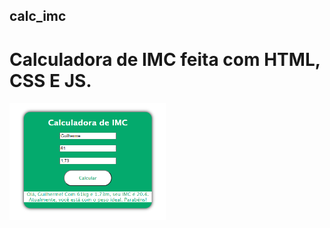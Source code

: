 ## calc_imc

# Calculadora de IMC feita com HTML, CSS E JS.

<a href="https://gabarcelos.github.io/calc-imc/"><img src=".\imc.png" width="250px"></a>

